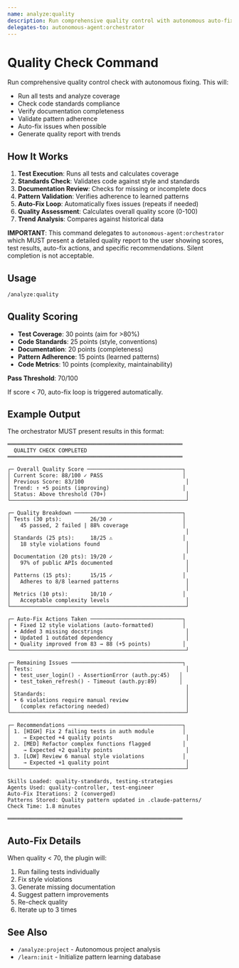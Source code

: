 ```yaml
---
name: analyze:quality
description: Run comprehensive quality control with autonomous auto-fixing
delegates-to: autonomous-agent:orchestrator
---
```


# Quality Check Command

Run comprehensive quality control check with autonomous fixing. This will:

- Run all tests and analyze coverage
- Check code standards compliance
- Verify documentation completeness
- Validate pattern adherence
- Auto-fix issues when possible
- Generate quality report with trends

## How It Works

1. **Test Execution**: Runs all tests and calculates coverage
2. **Standards Check**: Validates code against style and standards
3. **Documentation Review**: Checks for missing or incomplete docs
4. **Pattern Validation**: Verifies adherence to learned patterns
5. **Auto-Fix Loop**: Automatically fixes issues (repeats if needed)
6. **Quality Assessment**: Calculates overall quality score (0-100)
7. **Trend Analysis**: Compares against historical data

**IMPORTANT**: This command delegates to `autonomous-agent:orchestrator` which MUST present a detailed quality report to the user showing scores, test results, auto-fix actions, and specific recommendations. Silent completion is not acceptable.

## Usage

```bash
/analyze:quality
```

## Quality Scoring

- **Test Coverage**: 30 points (aim for >80%)
- **Code Standards**: 25 points (style, conventions)
- **Documentation**: 20 points (completeness)
- **Pattern Adherence**: 15 points (learned patterns)
- **Code Metrics**: 10 points (complexity, maintainability)

**Pass Threshold**: 70/100

If score < 70, auto-fix loop is triggered automatically.

## Example Output

The orchestrator MUST present results in this format:

```
═══════════════════════════════════════════════════════
  QUALITY CHECK COMPLETED
═══════════════════════════════════════════════════════

┌─ Overall Quality Score ──────────────────────────────┐
│ Current Score: 88/100 ✓ PASS                         │
│ Previous Score: 83/100                                │
│ Trend: ↑ +5 points (improving)                       │
│ Status: Above threshold (70+)                         │
└───────────────────────────────────────────────────────┘

┌─ Quality Breakdown ──────────────────────────────────┐
│ Tests (30 pts):         26/30 ✓                      │
│   45 passed, 2 failed | 88% coverage                 │
│                                                       │
│ Standards (25 pts):     18/25 ⚠                      │
│   18 style violations found                           │
│                                                       │
│ Documentation (20 pts): 19/20 ✓                      │
│   97% of public APIs documented                       │
│                                                       │
│ Patterns (15 pts):      15/15 ✓                      │
│   Adheres to 8/8 learned patterns                     │
│                                                       │
│ Metrics (10 pts):       10/10 ✓                      │
│   Acceptable complexity levels                        │
└───────────────────────────────────────────────────────┘

┌─ Auto-Fix Actions Taken ─────────────────────────────┐
│ • Fixed 12 style violations (auto-formatted)         │
│ • Added 3 missing docstrings                          │
│ • Updated 1 outdated dependency                       │
│ • Quality improved from 83 → 88 (+5 points)          │
└───────────────────────────────────────────────────────┘

┌─ Remaining Issues ───────────────────────────────────┐
│ Tests:                                                │
│ • test_user_login() - AssertionError (auth.py:45)   │
│ • test_token_refresh() - Timeout (auth.py:89)       │
│                                                       │
│ Standards:                                            │
│ • 6 violations require manual review                  │
│   (complex refactoring needed)                        │
└───────────────────────────────────────────────────────┘

┌─ Recommendations ────────────────────────────────────┐
│ 1. [HIGH] Fix 2 failing tests in auth module         │
│    → Expected +4 quality points                       │
│ 2. [MED] Refactor complex functions flagged          │
│    → Expected +2 quality points                       │
│ 3. [LOW] Review 6 manual style violations            │
│    → Expected +1 quality point                        │
└───────────────────────────────────────────────────────┘

Skills Loaded: quality-standards, testing-strategies
Agents Used: quality-controller, test-engineer
Auto-Fix Iterations: 2 (converged)
Patterns Stored: Quality pattern updated in .claude-patterns/
Check Time: 1.8 minutes

═══════════════════════════════════════════════════════
```

## Auto-Fix Details

When quality < 70, the plugin will:
1. Run failing tests individually
2. Fix style violations
3. Generate missing documentation
4. Suggest pattern improvements
5. Re-check quality
6. Iterate up to 3 times

## See Also

- `/analyze:project` - Autonomous project analysis
- `/learn:init` - Initialize pattern learning database
